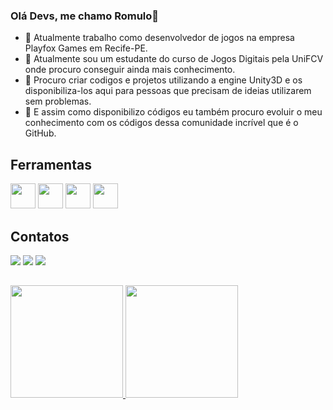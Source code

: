 ### Olá Devs, me chamo Romulo👋

- 🔭 Atualmente trabalho como desenvolvedor de jogos na empresa Playfox Games em Recife-PE.
- 🌱 Atualmente sou um estudante do curso de Jogos Digitais pela UniFCV onde procuro conseguir ainda mais conhecimento.
- 👯 Procuro criar codigos e projetos utilizando a engine Unity3D e os disponibiliza-los aqui para pessoas que precisam de ideias utilizarem sem problemas.
- 🤔 E assim como disponibilizo códigos eu também procuro evoluir o meu conhecimento com os códigos dessa comunidade incrível que é o GitHub.

## Ferramentas

<img src="https://cdn.jsdelivr.net/gh/devicons/devicon/icons/git/git-original.svg" width="40" height="40"/> <img src="https://cdn.jsdelivr.net/gh/devicons/devicon/icons/unity/unity-original.svg" width="40" height="40"/> <img src="https://cdn.jsdelivr.net/gh/devicons/devicon/icons/java/java-original.svg" width="40" height="40"/> <img src="https://cdn.jsdelivr.net/gh/devicons/devicon/icons/mysql/mysql-original.svg" width="40" height="40"/>

## Contatos

<div>
<a href="https://instagram.com/romulojose1209/" target="_blank"><img src="https://img.shields.io/badge/-Instagram-%23E4405F?style=for-the-badge&logo=instagram&logoColor=white" target="_blank"></a>
<a href = "mailto:romulopro1209@gmail.com"><img src="https://img.shields.io/badge/Gmail-D14836?style=for-the-badge&logo=gmail&logoColor=white" target="_blank"></a>
<a href="[https://www.linkedin.com/in/seu-usuário-linkedln-aqui](https://www.linkedin.com/in/r%C3%B4mulo-jos%C3%A9-7b3b93167/)" target="_blank"><img src="https://img.shields.io/badge/-LinkedIn-%230077B5?style=for-the-badge&logo=linkedin&logoColor=white" target="_blank"></a>   
</div>

##

<div>
<a href="https://github.com/Romulo1209">
<img height="180em" src="https://github-readme-stats.vercel.app/api/top-langs/?username=Romulo1209&layout=compact&langs_count=7&theme=dracula"/>
<img height="180em" src="https://github-readme-stats.vercel.app/api?username=Romulo1209&show_icons=true&theme=dracula&include_all_commits=true&count_private=true"/>
</div>
          
<!--
**Romulo1209/Romulo1209** is a ✨ _special_ ✨ repository because its `README.md` (this file) appears on your GitHub profile.

Here are some ideas to get you started:

- 🔭 I’m currently working on ...
- 🌱 I’m currently learning ...
- 👯 I’m looking to collaborate on ...
- 🤔 I’m looking for help with ...
- 💬 Ask me about ...
- 📫 How to reach me: ...
- 😄 Pronouns: ...
- ⚡ Fun fact: ...
-->
